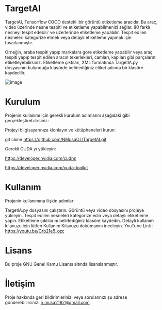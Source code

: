# TargetAI
TargetAI, Tensorflow COCO destekli bir görüntü etiketleme aracıdır. Bu araç, video üzerinde nesne tespiti ve etiketleme yapabilmenizi sağlar. 80 farklı nesneyi tespit edebilir ve üzerlerinde etiketleme yapabilir. Tespit edilen nesneleri kategorize etmek veya detaylı etiketleme yapmak için tasarlanmıştır.

Örneğin, araba tespiti yapıp markalara göre etiketleme yapabilir veya araç tespiti yapıp tespit edilen aracın tekerlekleri, camları, kapıları gibi parçalarını etiketleyebilirsiniz. Etiketleme çıktıları, XML formatında TargetIA.py dosyasının bulunduğu klasörde belirlediğiniz etiket adında bir klasöre kaydedilir.


![image](https://github.com/DeliMucit/TargetIA/assets/114938961/251aec0b-f047-4423-a806-8eab28982419)

# Kurulum
Projenin kullanımı için gerekli kurulum adımlarını aşağıdaki gibi gerçekleştirebilirsiniz:

Projeyi bilgisayarınıza klonlayın ve kütüphaneleri kurun:

git clone https://github.com/NMusaOz/TargetAI.git

Gerekli CUDA yı yükleyin:

https://developer.nvidia.com/cudnn

https://developer.nvidia.com/cuda-toolkit


# Kullanım
Projenin kullanımına ilişkin adımlar:

TargetIA.py dosyasını çalıştırın.
Görüntü veya video dosyasını projeye yükleyin.
Tespit edilen nesneleri kategorize edin veya detaylı etiketleme yapın.
Etiketleme çıktılarını belirlediğiniz klasöre kaydedin.
Detaylı kullanım kılavuzu için lütfen Kullanım Kılavuzu dokümanını inceleyin.
YouTube Link : https://youtu.be/Crb21e5_ozc
# Lisans
Bu proje GNU Genel Kamu Lisansı altında lisanslanmıştır.

# İletişim
Proje hakkında geri bildirimlerinizi veya sorularınızı şu adrese gönderebilirsiniz: n.musa2182@gmail.com
